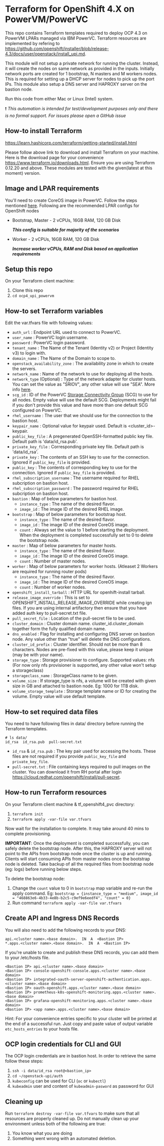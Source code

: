 # Terraform for OpenShift 4.X on PowerVM/PowerVC
This repo contains Terraform templates required to deploy OCP 4.3 on PowerVM LPARs managed via IBM PowerVC. Terraform resources are implemented by refering to https://github.com/openshift/installer/blob/release-4.3/docs/user/openstack/install_upi.md.

This module will not setup a private network for running the cluster. Instead, it will create the nodes on same network as provided in the inputs. Initially network ports are created for 1 bootstrap, N masters and M workers nodes. This is required for setting up a DHCP server for nodes to pick up the port IPs. This module also setup a DNS server and HAPROXY server on the bastion node.

Run this code from either Mac or Linux (Intel) system.

:heavy_exclamation_mark: *This automation is intended for test/development purposes only and there is no formal support. For issues please open a GitHub issue*

## How-to install Terraform
https://learn.hashicorp.com/terraform/getting-started/install.html

Please follow above link to download and install Terraform on your machine. Here is the download page for your convenience https://www.terraform.io/downloads.html. Ensure you are using Terraform 0.12.20 and above. These modules are tested with the given(latest at this moment) version.

## Image and LPAR requirements

You'll need to create CoreOS image in PowerVC. Follow the steps mentioned [here](./coreos-image-creation.md).
Following are the recommended LPAR configs for OpenShift nodes
- Bootstrap, Master - 2 vCPUs, 16GB RAM, 120 GB Disk

   **_This config is suitable for majority of the scenarios_**
- Worker - 2 vCPUs, 16GB RAM, 120 GB Disk

   **_Increase worker vCPUs, RAM and Disk based on application requirements_**

## Setup this repo
On your Terraform client machine:
1. Clone this repo
2. `cd ocp4_upi_powervm`

## How-to set Terraform variables
Edit the var.tfvars file with following values:
 * `auth_url` : Endpoint URL used to connect to PowerVC.
 * `user_name` : PowerVC login username.
 * `password` :  PowerVC login password.
 * `tenant_name` :  The Name of the Tenant (Identity v2) or Project (Identity v3) to login with.
 * `domain_name` : The Name of the Domain to scope to.
 * `openstack_availability_zone` : The availability zone in which to create the servers.
 * `network_name` : Name of the network to use for deploying all the hosts.
 * `network_type` (Optional) : Type of the network adapter for cluster hosts. You can set the value as "SRIOV", any other value will use "SEA". More info [here](https://www.ibm.com/support/knowledgecenter/SSXK2N_1.4.0/com.ibm.powervc.standard.help.doc/powervc_sriov_overview.html).
 * `scg_id` : ID of the PowerVC [Storage Connectivity Group](https://www.ibm.com/support/knowledgecenter/SSVSPA_1.4.4/com.ibm.powervc.cloud.help.doc/powervc_storage_connectivity_groups_cloud.html) (SCG) to use for all nodes. Empty value will use the default SCG. Deployments might fail if you don't provide this value and have more than one default SCG configured on PowerVC.
 * `rhel_username` : The user that we should use for the connection to the bastion host.
 * `keypair_name` : Optional value for keypair used. Default is <cluster_id>-keypair.
 * `public_key_file` : A pregenerated OpenSSH-formatted public key file. Default path is 'data/id_rsa.pub'.
 * `private_key_file` : Corresponding private key file. Default path is 'data/id_rsa'.
 * `private_key` : The contents of an SSH key to use for the connection. Ignored if `public_key_file` is provided.
 * `public_key` : The contents of corresponding key to use for the connection. Ignored if `public_key_file` is provided.
 * `rhel_subscription_username` : The username required for RHEL subcription on bastion host.
 * `rhel_subscription_password` : The password required for RHEL subcription on bastion host.
 * `bastion` : Map of below parameters for bastion host.
    * `instance_type` : The name of the desired flavor.
    * `image_id` : The image ID of the desired RHEL image.
 * `bootstrap` : Map of below parameters for bootstrap host.
    * `instance_type` : The name of the desired flavor.
    * `image_id` : The image ID of the desired CoreOS image.
    * `count` : Always set the value to 1 before starting the deployment. When the deployment is completed successfully set to 0 to delete the bootstrap node.
 * `master` : Map of below parameters for master hosts.
    * `instance_type` : The name of the desired flavor.
    * `image_id` : The image ID of the desired CoreOS image.
    * `count` : Number of master nodes.
 * `worker` : Map of below parameters for worker hosts. (Atleaset 2 Workers are required for running router pods)
    * `instance_type` : The name of the desired flavor.
    * `image_id` : The image ID of the desired CoreOS image.
    * `count` : Number of worker nodes.
 * `openshift_install_tarball` : HTTP URL for openhift-install tarball.
 * `release_image_override` : This is set to OPENSHIFT_INSTALL_RELEASE_IMAGE_OVERRIDE while creating ign files. If you are using internal artifactory then ensure that you have added auth key to pull-secret.txt file.
 * `pull_secret_file` : Location of the pull-secret file to be used.
 * `cluster_domain` : Cluster domain name. cluster_id.cluster_domain together form the fully qualified domain name.
 * `dns_enabled` : Flag for installing and configuring DNS server on bastion node. Any value other than "true" will delete the DNS configurations.
 * `cluster_id_prefix` : Cluster identifier. Should not be more than 8 characters. Nodes are pre-fixed with this value, please keep it unique (may be with your name).
 * `storage_type` : Storage provisioner to configure. Supported values: nfs (For now only nfs provisioner is supported, any other value won't setup a storageclass)
 * `storageclass_name` : StorageClass name to be given.
 * `volume_size` : If storage_type is nfs, a volume will be created with given size in GB and attached to bastion node. Eg: 1000 for 1TB disk.
 * `volume_storage_template` : Storage template name or ID for creating the volume. Empty value will use default template.

## How-to set required data files
You need to have following files in data/ directory before running the Terraform templates.
```
# ls data/
id_rsa  id_rsa.pub  pull-secret.txt
```
 * `id_rsa` & `id_rsa.pub` : The key pair used for accessing the hosts. These files are not required if you provide `public_key_file` and `private_key_file`.
 * `pull-secret.txt` : File containing keys required to pull images on the cluster. You can download it from RH portal after login https://cloud.redhat.com/openshift/install/pull-secret.

## How-to run Terraform resources
On your Terraform client machine & tf_openshift4_pvc directory:
1. `terraform init`
2. `terraform apply -var-file var.tfvars`

Now wait for the installation to complete. It may take around 40 mins to complete provisioning.

**IMPORTANT**: Once the deployment is completed successfully, you can safely delete the bootstrap node. After this, the HAPROXY server will not point to the APIs from bootstrap node once the cluster is up and running. Clients will start consuming APIs from master nodes once the bootstrap node is deleted. Take backup of all the required files from bootstrap node (eg: logs) before running below steps.

To delete the bootstrap node:
1. Change the `count` value to 0 in `bootstrap` map variable and re-run the apply command. Eg: `bootstrap = {instance_type = "medium", image_id = "468863e6-4b33-4e8b-b2c5-c9ef9e6eedf4", "count" = 0}`
2. Run command `terraform apply -var-file var.tfvars`


## Create API and Ingress DNS Records
You will also need to add the following records to your DNS:
```
api.<cluster name>.<base domain>.  IN  A  <Bastion IP>
*.apps.<cluster name>.<base domain>.  IN  A  <Bastion IP>
```
If you're unable to create and publish these DNS records, you can add them to your /etc/hosts file.
```
<Bastion IP> api.<cluster name>.<base domain>
<Bastion IP> console-openshift-console.apps.<cluster name>.<base domain>
<Bastion IP> integrated-oauth-server-openshift-authentication.apps.<cluster name>.<base domain>
<Bastion IP> oauth-openshift.apps.<cluster name>.<base domain>
<Bastion IP> prometheus-k8s-openshift-monitoring.apps.<cluster name>.<base domain>
<Bastion IP> grafana-openshift-monitoring.apps.<cluster name>.<base domain>
<Bastion IP> <app name>.apps.<cluster name>.<base domain>
```

Hint: For your convenience entries specific to your cluster will be printed at the end of a successful run. Just copy and paste value of output variable `etc_hosts_entries` to your hosts file.

## OCP login credentials for CLI and GUI
The OCP login credentials are in bastion host. In order to retrieve the same follow these steps:
1. `ssh -i data/id_rsa root@<bastion_ip>`
2. `cd ~/openstack-upi/auth`
3. `kubeconfig` can be used for CLI (`oc` or `kubectl`)
4. `kubeadmin` user and content of `kubeadmin-pasword` as password for GUI


## Cleaning up
Run `terraform destroy -var-file var.tfvars` to make sure that all resources are properly cleaned up. Do not manually clean up your environment unless both of the following are true:

1. You know what you are doing
2. Something went wrong with an automated deletion.
